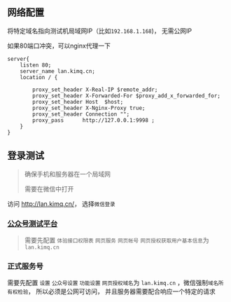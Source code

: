## 网络配置

将特定域名指向测试机局域网IP（比如`192.168.1.168`)， 无需公网IP

如果80端口冲突，可以nginx代理一下

``` nginx
server{
    listen 80;
    server_name lan.kimq.cn;
    location / {

        proxy_set_header X-Real-IP $remote_addr;
        proxy_set_header X-Forwarded-For $proxy_add_x_forwarded_for;
        proxy_set_header Host  $host;
        proxy_set_header X-Nginx-Proxy true;
        proxy_set_header Connection "";
        proxy_pass      http://127.0.0.1:9998 ;
    }
}
```
## 登录测试
> 确保手机和服务器在一个局域网
> 
> 需要在微信中打开


访问 <http://lan.kimq.cn/>， 选择`微信登录`

### [公众号测试平台](https://mp.weixin.qq.com/debug/cgi-bin/sandboxinfo)

> 需要先配置 `体验接口权限表` `网页服务` `网页帐号` `网页授权获取用户基本信息`为 `lan.kimq.cn`


### 正式服务号

需要先配置  `设置` `公众号设置` `功能设置` `网页授权域名`为 `lan.kimq.cn` ，微信强制`域名所有权检验`， 所以必须是公网可访问， 并且服务器需要配合响应一个特定的请求


